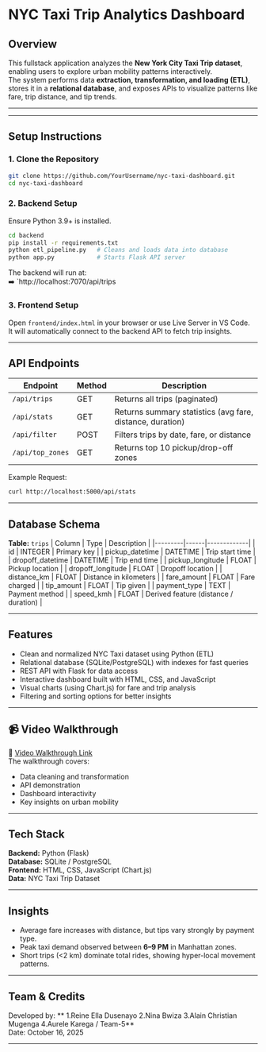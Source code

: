 
# NYC Taxi Trip Analytics Dashboard 

## Overview
This fullstack application analyzes the **New York City Taxi Trip dataset**, enabling users to explore urban mobility patterns interactively.  
The system performs data **extraction, transformation, and loading (ETL)**, stores it in a **relational database**, and exposes APIs to visualize patterns like fare, trip distance, and tip trends.

---


---

##  Setup Instructions

### 1. Clone the Repository
```bash
git clone https://github.com/YourUsername/nyc-taxi-dashboard.git
cd nyc-taxi-dashboard
```

### 2. Backend Setup
Ensure Python 3.9+ is installed.

```bash
cd backend
pip install -r requirements.txt
python etl_pipeline.py   # Cleans and loads data into database
python app.py            # Starts Flask API server
```

The backend will run at:  
➡️ `http://localhost:7070/api/trips

### 3. Frontend Setup
Open `frontend/index.html` in your browser or use Live Server in VS Code.  
It will automatically connect to the backend API to fetch trip insights.

---

##  API Endpoints

| Endpoint | Method | Description |
|-----------|--------|-------------|
| `/api/trips` | GET | Returns all trips (paginated) |
| `/api/stats` | GET | Returns summary statistics (avg fare, distance, duration) |
| `/api/filter` | POST | Filters trips by date, fare, or distance |
| `/api/top_zones` | GET | Returns top 10 pickup/drop-off zones |

Example Request:
```bash
curl http://localhost:5000/api/stats
```

---

##  Database Schema

**Table:** `trips`
| Column | Type | Description |
|---------|------|-------------|
| id | INTEGER | Primary key |
| pickup_datetime | DATETIME | Trip start time |
| dropoff_datetime | DATETIME | Trip end time |
| pickup_longitude | FLOAT | Pickup location |
| dropoff_longitude | FLOAT | Dropoff location |
| distance_km | FLOAT | Distance in kilometers |
| fare_amount | FLOAT | Fare charged |
| tip_amount | FLOAT | Tip given |
| payment_type | TEXT | Payment method |
| speed_kmh | FLOAT | Derived feature (distance / duration) |

---

##  Features

- Clean and normalized NYC Taxi dataset using Python (ETL)
- Relational database (SQLite/PostgreSQL) with indexes for fast queries
- REST API with Flask for data access
- Interactive dashboard built with HTML, CSS, and JavaScript
- Visual charts (using Chart.js) for fare and trip analysis
- Filtering and sorting options for better insights

---

## 📹 Video Walkthrough
🎥 [Video Walkthrough Link](https://youtu.be/Hs07qs53w-A)  
The walkthrough covers:
- Data cleaning and transformation
- API demonstration
- Dashboard interactivity
- Key insights on urban mobility

---

##  Tech Stack
**Backend:** Python (Flask)  
**Database:** SQLite / PostgreSQL  
**Frontend:** HTML, CSS, JavaScript (Chart.js)  
**Data:** NYC Taxi Trip Dataset  

---

##  Insights
- Average fare increases with distance, but tips vary strongly by payment type.  
- Peak taxi demand observed between **6–9 PM** in Manhattan zones.  
- Short trips (<2 km) dominate total rides, showing hyper-local movement patterns.  

---

##  Team & Credits
Developed by: 
**
1.Reine Ella Dusenayo
2.Nina Bwiza
3.Alain Christian Mugenga
4.Aurele Karega
/ Team-5**  
Date: October 16, 2025  

---
